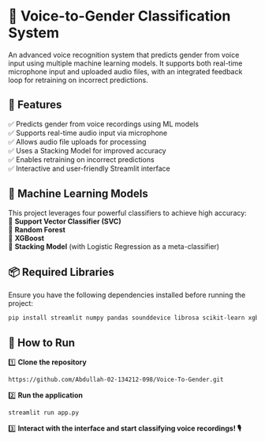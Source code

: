 # 🎤 Voice-to-Gender Classification System  
An advanced voice recognition system that predicts gender from voice input using multiple machine learning models. It supports both real-time microphone input and uploaded audio files, with an integrated feedback loop for retraining on incorrect predictions.  

## 🚀 Features  
✅ Predicts gender from voice recordings using ML models  
✅ Supports real-time audio input via microphone  
✅ Allows audio file uploads for processing  
✅ Uses a Stacking Model for improved accuracy  
✅ Enables retraining on incorrect predictions  
✅ Interactive and user-friendly Streamlit interface  

## 🧠 Machine Learning Models  
This project leverages four powerful classifiers to achieve high accuracy:  
🔹 **Support Vector Classifier (SVC)**  
🔹 **Random Forest**  
🔹 **XGBoost**  
🔹 **Stacking Model** (with Logistic Regression as a meta-classifier)  

## 📦 Required Libraries  
Ensure you have the following dependencies installed before running the project:  
```bash
pip install streamlit numpy pandas sounddevice librosa scikit-learn xgboost seaborn matplotlib scipy
```

## 🚀 How to Run  
1️⃣ **Clone the repository**  
```bash
https://github.com/Abdullah-02-134212-098/Voice-To-Gender.git
```

2️⃣ **Run the application**
```bash
streamlit run app.py
```

3️⃣ **Interact with the interface and start classifying voice recordings! 🎙️**



